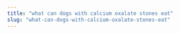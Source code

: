 ```yaml
---
title: "what can dogs with calcium oxalate stones eat"
slug: "what-can-dogs-with-calcium-oxalate-stones-eat"
---
```


